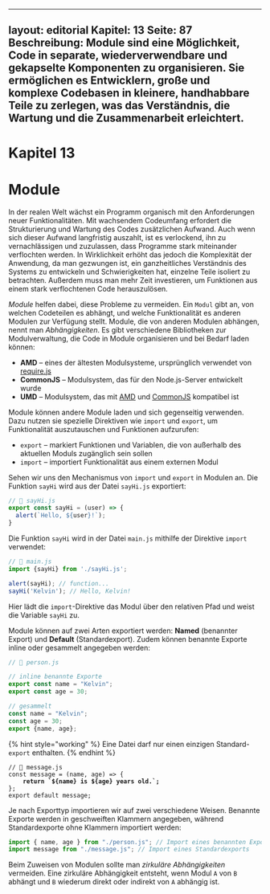 ---
layout: editorial
Kapitel: 13
Seite: 87
Beschreibung: Module sind eine Möglichkeit, Code in separate, wiederverwendbare und gekapselte Komponenten zu organisieren. Sie ermöglichen es Entwicklern, große und komplexe Codebasen in kleinere, handhabbare Teile zu zerlegen, was das Verständnis, die Wartung und die Zusammenarbeit erleichtert.
--------------------------------------------------------------------------------------------------------------------------------------------------------------------------------------------------------------------------------------------------------------------------------------------------------

# Kapitel 13
# Module

In der realen Welt wächst ein Programm organisch mit den Anforderungen neuer Funktionalitäten. Mit wachsendem Codeumfang erfordert die Strukturierung und Wartung des Codes zusätzlichen Aufwand. Auch wenn sich dieser Aufwand langfristig auszahlt, ist es verlockend, ihn zu vernachlässigen und zuzulassen, dass Programme stark miteinander verflochten werden. In Wirklichkeit erhöht das jedoch die Komplexität der Anwendung, da man gezwungen ist, ein ganzheitliches Verständnis des Systems zu entwickeln und Schwierigkeiten hat, einzelne Teile isoliert zu betrachten. Außerdem muss man mehr Zeit investieren, um Funktionen aus einem stark verflochtenen Code herauszulösen.

*Module* helfen dabei, diese Probleme zu vermeiden. Ein `Modul` gibt an, von welchen Codeteilen es abhängt, und welche Funktionalität es anderen Modulen zur Verfügung stellt. Module, die von anderen Modulen abhängen, nennt man *Abhängigkeiten*. Es gibt verschiedene Bibliotheken zur Modulverwaltung, die Code in Module organisieren und bei Bedarf laden können:

* **AMD** – eines der ältesten Modulsysteme, ursprünglich verwendet von [require.js](https://requirejs.org/)
* **CommonJS** – Modulsystem, das für den Node.js-Server entwickelt wurde
* **UMD** – Modulsystem, das mit [AMD](https://requirejs.org/docs/whyamd.html#amd) und [CommonJS](https://requirejs.org/docs/whyamd.html#commonjs) kompatibel ist

Module können andere Module laden und sich gegenseitig verwenden. Dazu nutzen sie spezielle Direktiven wie `import` und `export`, um Funktionalität auszutauschen und Funktionen aufzurufen:

* `export` – markiert Funktionen und Variablen, die von außerhalb des aktuellen Moduls zugänglich sein sollen
* `import` – importiert Funktionalität aus einem externen Modul

Sehen wir uns den Mechanismus von `import` und `export` in Modulen an. Die Funktion `sayHi` wird aus der Datei `sayHi.js` exportiert:

```javascript
// 📁 sayHi.js
export const sayHi = (user) => {
  alert(`Hello, ${user}!`);
}
```

Die Funktion `sayHi` wird in der Datei `main.js` mithilfe der Direktive `import` verwendet:

```javascript
// 📁 main.js
import {sayHi} from './sayHi.js';

alert(sayHi); // function...
sayHi('Kelvin'); // Hello, Kelvin!
```

Hier lädt die `import`-Direktive das Modul über den relativen Pfad und weist die Variable `sayHi` zu.

Module können auf zwei Arten exportiert werden: **Named** (benannter Export) und **Default** (Standardexport). Zudem können benannte Exporte inline oder gesammelt angegeben werden:

```javascript
// 📁 person.js 

// inline benannte Exporte
export const name = "Kelvin";
export const age = 30;

// gesammelt
const name = "Kelvin";
const age = 30;
export {name, age};
```

{% hint style="working" %}
Eine Datei darf nur einen einzigen Standard-`export` enthalten.
{% endhint %}

<pre class="language-javascript"><code class="lang-javascript">// 📁 message.js 
const message = (name, age) => {
<strong>    return `${name} is ${age} years old.`;
</strong>};
export default message;
</code></pre>

Je nach Exporttyp importieren wir auf zwei verschiedene Weisen. Benannte Exporte werden in geschweiften Klammern angegeben, während Standardexporte ohne Klammern importiert werden:

```javascript
import { name, age } from "./person.js"; // Import eines benannten Exports
import message from "./message.js"; // Import eines Standardexports
```

Beim Zuweisen von Modulen sollte man *zirkuläre Abhängigkeiten* vermeiden. Eine zirkuläre Abhängigkeit entsteht, wenn Modul `A` von `B` abhängt und `B` wiederum direkt oder indirekt von `A` abhängig ist.
